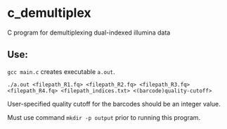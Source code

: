 # c_demultiplex

C program for demultiplexing dual-indexed illumina data 

## Use: 

`gcc main.c` creates executable `a.out`. 

`./a.out <filepath_R1.fq> <filepath_R2.fq> <filepath_R3.fq> <filepath_R4.fq> <filepath_indices.txt> <(barcode)quality-cutoff>`

User-specified quality cutoff for the barcodes should be an integer value.

Must use command `mkdir -p output` prior to running this program. 
